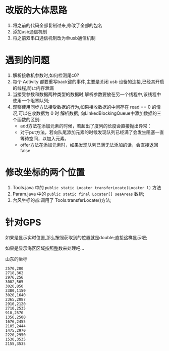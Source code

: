 # 改版的大体思路

1. 将之前的代码全部复制过来,修改了全部的包名
1. 添加usb通信机制
1. 将之前双串口通信机制改为单usb通信机制

# 遇到的问题
1. 解析接收机参数时,如何检测尾c0?
1. 每个 Activity 都要重写back键的事件,主要是关闭 usb 设备的连接,已经其开启的线程,防止内存泄漏
1. 当接受参数和数据两种类型的数据时,解析参数要放在另一个线程中,该线程中使用一个阻塞队列<String>;
1. 观察使用同步方法接受数据的行为,如果接收数据的中间存在 read == 0 的情况,可以在收数据为 0 时 解析数据;
    向LinkedBlockingQueue中添加数据的三个函数的区别:
    - add方法在添加元素的时候，若超出了度列的长度会直接抛出异常：
    - 对于put方法，若向队尾添加元素的时候发现队列已经满了会发生阻塞一直等待空间，以加入元素。
    - offer方法在添加元素时，如果发现队列已满无法添加的话，会直接返回false

# 修改坐标的两个位置
1. Tools.java 中的 `public static Locater transferLocate(Locater l)` 方法
2. Param.java 中的 `public static final Locater[] seaAreas` 数组;
3. 台风坐标的点:调用了 Tools.transferLocate()方法;



# 针对GPS
如果是显示实时位置,那么按照获取到的位置就是double;直接这样显示吧;

如果是显示海区区域按照整数来处理吧...




山东的坐标
```
2570,200
2718,362
2976,256
3002,565
3020,850
3380,1150
3020,1640
2365,2087
2910,2120
2710,2535
910,2570
1356,2500
1676,2455
2105,2444
1475,2970
2220,2950
1530,3535
2155,3535
```